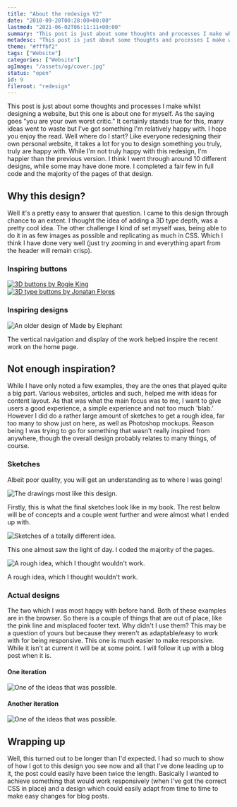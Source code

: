 ```yaml
---
title: "About the redesign V2"
date: "2010-09-20T00:28:00+00:00"
lastmod: "2021-06-02T06:11:11+00:00"
summary: "This post is just about some thoughts and processes I make whilst designing a website, but this one is about one for myself. As the saying goes “you are your own worst critic.” It certainly stands true for this, many ideas went to waste but I’ve got something I’m relatively happy with. I hope you enjoy the read."
metadesc: "This post is just about some thoughts and processes I make whilst designing a website. As the saying goes you are your own worst critic."
theme: "#fffbf2"
tags: ["Website"]
categories: ["Website"]
ogImage: "/assets/og/cover.jpg"
status: "open"
id: 9
fileroot: "redesign"
---
```


This post is just about some thoughts and processes I make whilst designing a website, but this one is about one for myself. As the saying goes "you are your own worst critic." It certainly stands true for this, many ideas went to waste but I've got something I'm relatively happy with. I hope you enjoy the read. Well where do I start? Like everyone redesigning their own personal website, it takes a lot for you to design something you truly, truly are happy with. While I'm not truly happy with this redesign, I'm happier than the previous version. I think I went through around 10 different designs, while some may have done more. I completed a fair few in full code and the majority of the pages of that design.

## Why this design?
Well it's a pretty easy to answer that question. I came to this design through chance to an extent. I thought the idea of adding a 3D type depth, was a pretty cool idea. The other challenge I kind of set myself was, being able to do it in as few images as possible and replicating as much in CSS. Which I think I have done very well (just try zooming in and everything apart from the header will remain crisp).

### Inspiring buttons
<div className="article-image flex center">
  <a href="http://dribbble.com/shots/33550-Mad-Elements">
    <Image src="/static/images/blog/shot_1278576561.png" alt="3D buttons by Rogie King" width={400} height={300} />
  </a>
</div>

<div className="article-image flex center">
  <a href="http://dribbble.com/shots/33827-Buttons">
    <Image src="/static/images/blog/shot_1278651332.jpg" alt="3D type buttons by Jonatan Flores" width={400} height={300} />
  </a>
</div>

### Inspiring designs
<div className="article-image flex center">
  <Image src="/static/images/blog/15500311949dc17f712a39_l1.png" alt="An older design of Made by Elephant" width={960} height={585} />
</div>

The vertical navigation and display of the work helped inspire the recent work on the home page.

## Not enough inspiration?
While I have only noted a few examples, they are the ones that played quite a big part. Various websites, articles and such, helped me with ideas for content layout. As that was what the main focus was to me, I want to give users a good experience, a simple experience and not too much 'blab.' However I did do a rather large amount of sketches to get a rough idea, far too many to show just on here, as well as Photoshop mockups. Reason being I was trying to go for something that wasn't really inspired from anywhere, though the overall design probably relates to many things, of course.

### Sketches
Albeit poor quality, you will get an understanding as to where I was going!

<div className="article-image flex center">
  <Image src="/static/images/blog/photo-5.jpg" alt="The drawings most like this design." width={800} height={600} />
</div>

Firstly, this is what the final sketches look like in my book. The rest below will be of concepts and a couple went further and were almost what I ended up with.

<div className="article-image flex center">
  <Image src="/static/images/blog/photo-2-225x300.jpg" alt="Sketches of a totally different idea." width={225} height={300} />
</div>

This one almost saw the light of day. I coded the majority of the pages.

<div className="article-image flex center">
  <Image src="/static/images/blog/photo-1-225x300.jpg" alt="A rough idea, which I thought wouldn't work." width={225} height={300} />
</div>

A rough idea, which I thought wouldn't work.

### Actual designs
The two which I was most happy with before hand. Both of these examples are in the browser. So there is a couple of things that are out of place, like the pink line and misplaced footer text. Why didn't I use them? This may be a question of yours but because they weren't as adaptable/easy to work with for being responsive. This one is much easier to make responsive. While it isn't at current it will be at some point. I will follow it up with a blog post when it is.

#### One iteration
<div className="article-image flex center">
  <Image src="/static/images/blog/V2-possiblr1.png" alt="One of the ideas that was possible." width={600} height={800} />
</div>

#### Another iteration
<div className="article-image flex center">
  <Image src="/static/images/blog/V2-a-possible-idea2.png" alt="One of the ideas that was possible." width={600} height={800} />
</div>

## Wrapping up
Well, this turned out to be longer than I'd expected. I had so much to show of how I got to this design you see now and all that I've done leading up to it, the post could easily have been twice the length. Basically I wanted to achieve something that would work responsively (when I've got the correct CSS in place) and a design which could easily adapt from time to time to make easy changes for blog posts.

